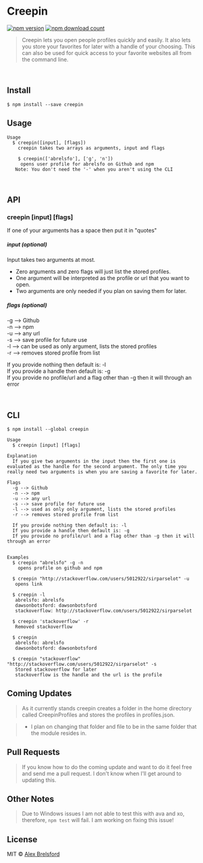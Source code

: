 # Creepin
[![npm version](https://img.shields.io/npm/v/creepin.svg)](https://www.npmjs.com/package/creepin)
[![npm download count](http://img.shields.io/npm/dm/creepin.svg?style=flat)](http://npmjs.org/creepin)

> Creepin lets you open people profiles quickly and easily. It also lets you store your favorites for later with a handle of your choosing. This can also be used for quick access to your favorite websites all from the command line.

<br>

## Install

```
$ npm install --save creepin
```


## Usage

```
Usage
  $ creepin([input], [flags])
    creepin takes two arrays as arguments, input and flags

	$ creepin(['abrelsfo'], ['g', 'n'])
	 opens user profile for abrelsfo on Github and npm
   Note: You don't need the '-' when you aren't using the CLI

```

<br>

## API

### creepin [input] [flags]

 If one of your arguments has a space then put it in "quotes"

##### input (optional)

Input takes two arguments at most.
 * Zero arguments and zero flags will just list the stored profiles.
 * One argument will be interpreted as the profile or url that you want to open.
 * Two arguments are only needed if you plan on saving them for later.  


##### flags (optional)

-g --> Github<br>
-n --> npm<br>
-u --> any url<br>
-s --> save profile for future use<br>
-l --> can be used as only argument, lists the stored profiles<br>
-r --> removes stored profile from list<br>

If you provide nothing then default is: -l<br>
If you provide a handle then default is: -g<br>
If you provide no profile/url and a flag other than -g then it will through an error

<br>

## CLI

```
$ npm install --global creepin
```

```
Usage
  $ creepin [input] [flags]

Explanation
  If you give two arguments in the input then the first one is evaluated as the handle for the second argument. The only time you really need two arguments is when you are saving a favorite for later.

Flags
  -g --> Github
  -n --> npm
  -u --> any url
  -s --> save profile for future use
  -l --> used as only only argument, lists the stored profiles
  -r --> removes stored profile from list

  If you provide nothing then default is: -l
  If you provide a handle then default is: -g
  If you provide no profile/url and a flag other than -g then it will through an error


Examples
  $ creepin "abrelsfo" -g -n
  	opens profile on github and npm

  $ creepin "http://stackoverflow.com/users/5012922/sirparselot" -u
   opens link

  $ creepin -l
   abrelsfo: abrelsfo
   dawsonbotsford: dawsonbotsford
   stackoverflow: http://stackoverflow.com/users/5012922/sirparselot

  $ creepin 'stackoverflow' -r
   Removed stackoverflow

  $ creepin
   abrelsfo: abrelsfo
   dawsonbotsford: dawsonbotsford

  $ creepin "stackoverflow" "http://stackoverflow.com/users/5012922/sirparselot" -s
   Stored stackoverflow for later
   stackoverflow is the handle and the url is the profile

```

## Coming Updates

> As it currently stands creepin creates a folder in the home directory called CreepinProfiles and stores the profiles in profiles.json.

> * I plan on changing that folder and file to be in the same folder that the module resides in.

## Pull Requests

> If you know how to do the coming update and want to do it feel free and send me a pull request. I don't know when I'll get around to updating this.

## Other Notes

> Due to Windows issues I am not able to test this with ava and xo, therefore, ```npm test``` will fail. I am working on fixing this issue!

## License

MIT © [Alex Brelsford](abrelsfo.github.io)
